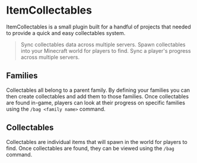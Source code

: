 # ItemCollectables
ItemCollectables is a small plugin built for a handful of projects that needed to provide a quick and easy collectables system.

> Sync collectables data across multiple servers.
> Spawn collectables into your Minecraft world for players to find.
> Sync a player's progress across multiple servers.

## Families
Collectables all belong to a parent family.
By defining your families you can then create collectables and add them to those families.
Once collectables are found in-game, players can look at their progress on specific families using the `/bag <family name>` command.

## Collectables
Collectables are individual items that will spawn in the world for players to find.
Once collectables are found, they can be viewed using the `/bag` command.
